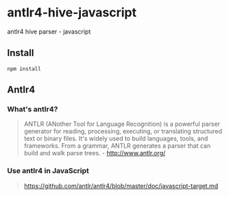 # antlr4-hive-javascript

antlr4 hive parser - javascript

## Install

`npm install`

## Antlr4

### What's antlr4?

> ANTLR (ANother Tool for Language Recognition) is a powerful parser generator for reading, processing, executing, or translating structured text or binary files. It's widely used to build languages, tools, and frameworks. From a grammar, ANTLR generates a parser that can build and walk parse trees. - http://www.antlr.org/

### Use antlr4 in JavaScript

> https://github.com/antlr/antlr4/blob/master/doc/javascript-target.md
